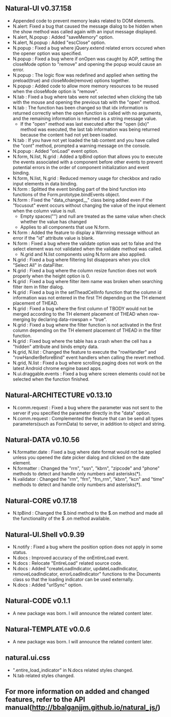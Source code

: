 ## Natural-UI v0.37.158
 * Appended code to prevent memory leaks related to DOM elements.
 * N.alert: Fixed a bug that caused the message dialog to be hidden when the show method was called again with an input message displayed.
 * N.alert, N.popup : Added "saveMemory" option.
 * N.alert, N.popup : Added "escClose" option.
 * N.popup : Fixed a bug where jQuery.extend related errors occured when the opener option was specified.
 * N.popup : Fixed a bug where if onOpen was caught by AOP, setting the closeMode option to "remove" and opening the popup would cause an error.
 * N.popup : The logic flow was redefined and applied when setting the preload(true) and closeMode(remove) options together.
 * N.popup : Added code to allow more memory resources to be reused when the closeMode option is "remove".
 * N.tab : Fixed a bug where tabs were not selected when clicking the tab with the mouse and opening the previous tab with the "open" method.
 * N.tab : The function has been changed so that idx information is returned correctly when the open function is called with no arguments, and the remaining information is returned as a string message value.
   * If the "open" method was last executed after the "open (idx)" method was executed, the last tab information was being returned because the content had not yet been loaded.
 * N.tab : If you have not yet loaded the tab content and you have called the "cont" method, prompted a warning message on the console.
 * N.popup : Added "onLoad" event option.
 * N.form, N.list, N.grid : Added a tpBind option that allows you to execute the events associated with a component before other events to prevent potential errors in the order of component initialization and event binding.
 * N.form, N.list, N.grid : Reduced memory usage for checkbox and radio input elements in data binding.
 * N.form : Splitted the event binding part of the bind function into functions of the Form.prototype.bindEvents object.
 * N.form : Fixed the "data_changed__" class being added even if the "focusout" event occurs without changing the value of the input element when the column value is null.
   * Empty spaces("") and null are treated as the same value when check whether the value has changed
   * Applies to all components that use N.form.
 * N.form : Added the feature to display a Warnning message without an error if the "id" attribute value is blank.
 * N.form : Fixed a bug where the validate option was set to false and the select element was not validated when the validate method was called.
   * N.grid and N.list components using N.form are also applied.
 * N.grid : Fixed a bug where filtering list disappears when you click "Select All" in dataFilter.
 * N.grid : Fixed a bug where the column resize function does not work properly when the height option is 0.
 * N.grid : Fixed a bug where filter item name was broken when searching filter item in filter dialog.
 * N.grid : Fixed a bug in the setTheadCellInfo function that the column id information was not entered in the first TH depending on the TH element placement of THEAD.
 * N.grid : Fixed a bug where the first column of TBODY would not be merged according to the TH element placement of THEAD when row-merging by declaring data-rowspan = "true".
 * N.grid : Fixed a bug where the filter function is not activated in the first column depending on the TH element placement of THEAD in the filter function.
 * N.grid : Fixed bug where the table has a crash when the cell has a "hidden" attribute and binds empty data.  
 * N.grid, N.list : Changed the feature to execute the "rowHandler" and "rowHandlerBeforeBind" event handlers when calling the revert method.
 * N.grid, N.list : Fixed a bug where scrolling paging does not work on the latest Android chrome engine based apps. 
 * N.ui.draggable.events : Fixed a bug where screen elements could not be selected when the function finished.
 
## Natural-ARCHITECTURE v0.13.10
 * N.comm.request : Fixed a bug where the parameter was not sent to the server if you specified the parameter directly in the "data" option.
 * N.comm.request : Complemented the feature that can be send all types parameters(such as FormData) to server, in addition to object and string.

## Natural-DATA v0.10.56
 * N.formatter.date : Fixed a bug where date format would not be applied unless you opened the date picker dialog and clicked on the date element.
 * N.formatter : Changed the "rrn", "ssn", "kbrn", "zipcode" and "phone" methods to detect and handle only numbers and asterisks(*).
 * N.validator : Changed the "rrn", "frn", "frn_rrn", "kbrn", "kcn" and "time" methods to detect and handle only numbers and asterisks(*).
 
## Natural-CORE v0.17.18
 * N.tpBind : Changed the $.bind method to the $.on method and made all the functionality of the $ .on method available.

## Natural-UI.Shell v0.9.39
 * N.notify : Fixed a bug where the position option does not apply in some status.
 * N.docs : Improved accuracy of the onEntireLoad event.
 * N.docs : Relocate "EntireLoad" related source code.
 * N.docs : Added "createLoadIndicator, updateLoadIndicator, removeLoadIndicator, errorLoadIndicator" functions to the Documents class so that the loading indicator can be used externally.
 * N.docs : Added "urlSync" option.

## Natural-CODE v0.1.1
 * A new package was born. I will announce the related content later.

## Natural-TEMPLATE v0.0.6
 * A new package was born. I will announce the related content later.

## natural.ui.css
 * ".entire_load_indicator" in N.docs related styles changed.
 * N.tab related styles changed.

## For more information on added and changed features, refer to the API manual(http://bbalganjjm.github.io/natural_js/)